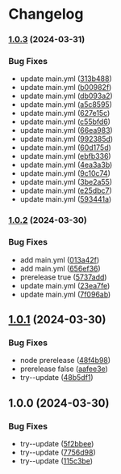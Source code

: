 # Changelog

### [1.0.3](https://www.github.com/daudzubaidi/try-release-please2/compare/v1.0.2...v1.0.3) (2024-03-31)


### Bug Fixes

* update main.yml ([313b488](https://www.github.com/daudzubaidi/try-release-please2/commit/313b4880e19f5efb6d0138b8ec6367a8a123aa52))
* update main.yml ([b00982f](https://www.github.com/daudzubaidi/try-release-please2/commit/b00982f61714d9711a1e14fb6b56bf2a4441fd1b))
* update main.yml ([db093a2](https://www.github.com/daudzubaidi/try-release-please2/commit/db093a2823d00eef565d679ea04cf16e6cc82ecb))
* update main.yml ([a5c8595](https://www.github.com/daudzubaidi/try-release-please2/commit/a5c859546ab35cff0d7fa4c8fda87215c8c1f05e))
* update main.yml ([627e15c](https://www.github.com/daudzubaidi/try-release-please2/commit/627e15c2b320115adf37e17899907dbb602a5a4b))
* update main.yml ([c55bfd6](https://www.github.com/daudzubaidi/try-release-please2/commit/c55bfd600a6730d036a8566de131c35abeb09f2f))
* update main.yml ([66ea983](https://www.github.com/daudzubaidi/try-release-please2/commit/66ea98332ab2998c5eb8c86fd67eb6d7ef6ea2f5))
* update main.yml ([992385d](https://www.github.com/daudzubaidi/try-release-please2/commit/992385d0a3849ae27e177fc311b7f0c10488e3a2))
* update main.yml ([60d175d](https://www.github.com/daudzubaidi/try-release-please2/commit/60d175d703a308ab3129ee656efbbd4b39745163))
* update main.yml ([ebfb336](https://www.github.com/daudzubaidi/try-release-please2/commit/ebfb3368a7da2fa129ca5579a01962d5b084fe7f))
* update main.yml ([4ea3a3b](https://www.github.com/daudzubaidi/try-release-please2/commit/4ea3a3b1eab63e8c5b28cb142a26608cee69199b))
* update main.yml ([9c10c74](https://www.github.com/daudzubaidi/try-release-please2/commit/9c10c7488b7e839d19907a900b51f26231992930))
* update main.yml ([3be2a55](https://www.github.com/daudzubaidi/try-release-please2/commit/3be2a55d4f76d184f5b9ddd012e0184c7afce1d4))
* update main.yml ([e25dbc7](https://www.github.com/daudzubaidi/try-release-please2/commit/e25dbc746cf536b83463d43bb56effa3d9705993))
* update main.yml ([593441a](https://www.github.com/daudzubaidi/try-release-please2/commit/593441aeb3fe585ae5ddb201df4e3bbdf06700c0))

### [1.0.2](https://www.github.com/daudzubaidi/try-release-please2/compare/v1.0.1...v1.0.2) (2024-03-30)


### Bug Fixes

* add main.yml ([013a42f](https://www.github.com/daudzubaidi/try-release-please2/commit/013a42f02cf6141a5103d6e3e2c3a53f06c79490))
* add main.yml ([656ef36](https://www.github.com/daudzubaidi/try-release-please2/commit/656ef36942cd7f00bb0ef998f1fa7622f71fd5ef))
* prerelease true ([5737add](https://www.github.com/daudzubaidi/try-release-please2/commit/5737add32242e1103cb4db5efb13d2b67c2c8f56))
* update main.yml ([23ea7fe](https://www.github.com/daudzubaidi/try-release-please2/commit/23ea7fec9bd1192dca3206cf891d028e4e01fb02))
* update main.yml ([7f096ab](https://www.github.com/daudzubaidi/try-release-please2/commit/7f096aba1c3c2a9a5296a64b624fbfaa8a13da07))

## [1.0.1](https://github.com/daudzubaidi/try-release-please2/compare/v1.0.0...v1.0.1) (2024-03-30)


### Bug Fixes

* node prerelease ([48f4b98](https://github.com/daudzubaidi/try-release-please2/commit/48f4b98ab9d2ae45abc0128fd9eaa43d06b95d82))
* prerelease false ([aafee3e](https://github.com/daudzubaidi/try-release-please2/commit/aafee3ef2c7cab58097f330c34b4c3d147683e66))
* try--update ([48b5df1](https://github.com/daudzubaidi/try-release-please2/commit/48b5df14b2c2605e3ed1fa0c3b26f89c9cc8c50e))

## 1.0.0 (2024-03-30)


### Bug Fixes

* try--update ([5f2bbee](https://github.com/daudzubaidi/try-release-please2/commit/5f2bbeefcdd78188af7e0f616e70f07b209c6ce5))
* try--update ([7756d98](https://github.com/daudzubaidi/try-release-please2/commit/7756d98795d8be2e33313234a953e3960773be4d))
* try--update ([115c3be](https://github.com/daudzubaidi/try-release-please2/commit/115c3beef30abe614573fe58314b78e3fc46bc13))
